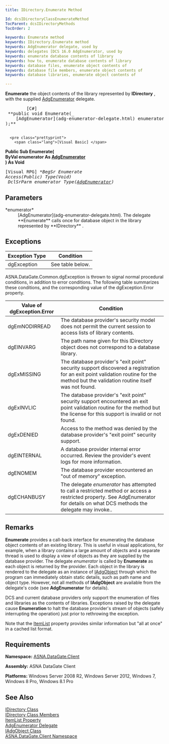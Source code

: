 ```yaml
---
title: IDirectory.Enumerate Method

Id: dcsIDirectoryClassEnumerateMethod
TocParent: dcsIDirectoryMethods
TocOrder: 2

keywords: Enumerate method
keywords: IDirectory.Enumerate method
keywords: AdgEnumerator delegate, used by
keywords: delegates [DCS 16.0 AdgEnumerator, used by
keywords: enumerate database contents of library
keywords: how to, enumerate database contents of library
keywords: database files, enumerate object contents of
keywords: database file members, enumerate object contents of
keywords: database libraries, enumerate object contents of

---
```


**Enumerate** the object contents of the library represented by **IDirectory** , with the supplied [ AdgEnumerator](adg-enumerator-delegate.html) delegate.
<pre class="prettyprint">
        <span class="lang">[C#]</span>
 **public void Enumerate(_<br />    [AdgEnumerator](adg-enumerator-delegate.html) enumerator <br />);** 
      </pre>
      <pre class="prettyprint">
        <span class="lang">[Visual Basic] </span>
 **Public Sub Enumerate(<br />   ByVal enumerator As [AdgEnumerator](adg-enumerator-delegate.html)<br /> ) As Void** 
      </pre>
      <pre class="prettyprint">
        <span class="lang">[Visual RPG]</span>
 **BegSr Enumerate Access(*Public) Type(Void)<br />	DclSrParm enumerator Type([AdgEnumerator](adg-enumerator-delegate.html))** 
      </pre>

## Parameters

<dl>
        <dt>
 *enumerator* 
        </dt>
        <dd>
[AdgEnumerator](adg-enumerator-delegate.html). The delegate **Enumerate** calls once for database object in the library represented by **IDirectory** .
</dd>
</dl>

## Exceptions



| Exception Type | Condition |
| ---- | ---- |
| dgException | See table below. |



ASNA.DataGate.Common.dgException is thrown to signal normal procedural conditions, in addition to error conditions. The following table summarizes these conditions, and the corresponding value of the dgException.Error property.<br />



| Value of dgException.Error | Condition |
| ---- | ---- |
| <p>dgEmNODIRREAD | The database provider's security model does not permit the current session to access lists of library contents. |
| dgEINVARG | The path name given for this IDirectory object does not correspond to a database library. |
| dgExMISSING | The database provider's "exit point" security support discovered a registration for an exit point validation routine for the method but the validation routine itself was not found. |
| dgExINVLIC | The database provider's "exit point" security support encountered an exit point validation routine for the method but the license for this support is invalid or not found. |
| dgExDENIED | Access to the method was denied by the database provider's "exit point" security support. |
| dgEINTERNAL | A database provider internal error occurred. Review the provider's event logs for more information. |
| dgENOMEM | The database provider encountered an "out of memory" exception. |
| dgECHANBUSY | The delegate *enumerator* has attempted to call a restricted method or access a restricted property. See AdgEnumerator for details on what DCS methods the delegate may invoke.. |



## Remarks

**Enumerate** provides a call-back interface for enumerating the database object contents of an existing library. This is useful in visual applications, for example, when a library contains a large amount of objects and a separate thread is used to display a view of objects as they are supplied by the database provider. The delegate *enumerator* is called by **Enumerate** as each object is returned by the provider. Each object in the library is rendered to the delegate as an instance of [IAdgObject](iadg-object-class.html) through which the program can immediately obtain static details, such as path name and object type. However, not all methods of **IAdgObject** are available from the delegate's code (see **AdgEnumerator** for details).

DCS and current database providers only support the enumeration of files and libraries as the contents of libraries. Exceptions raised by the delegate cause **Enumeration** to halt the database provider's stream of objects (safely interrupting the operation) just prior to rethrowing the exception.

Note that the [ItemList](idirectory-class-item-list-property.html) property provides similar information but "all at once" in a cached list format.
## Requirements

<span> **Namespace:** [ASNA.DataGate.Client](datagate-client-namespace.html) </span> 

<span> **Assembly:** ASNA DataGate Client</span> 

<span> **Platforms:** Windows Server 2008 R2, Windows Server 2012, Windows 7, Windows 8 Pro, Windows 8.1 Pro</span> 
## See Also


[IDirectory Class](idirectory-class.html)
      <br />
[IDirectory Class Members](idirectory-members.html)
      <br />
[ItemList Property](idirectory-class-item-list-property.html)
      <br />
[AdgEnumerator Delegate](adg-enumerator-delegate.html)
      <br />
[IAdgObject Class](iadg-object-class.html)
      <br />
[ASNA.DataGate.Client Namespace](datagate-client-namespace.html)

